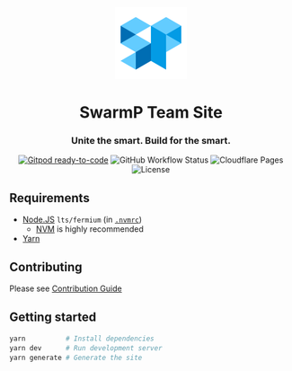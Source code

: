 <div align="center">
  <img src="static/icon.png" width="128" height="128">
  <h1>SwarmP Team Site</h1>
  <h3><b>Unite the smart. Build for the smart.</b></h3>

[![Gitpod ready-to-code](https://img.shields.io/badge/Gitpod-ready--to--code-blue?logo=gitpod&style=flat-square)](https://gitpod.io/#https://github.com/swarmp/website)
![GitHub Workflow Status](https://img.shields.io/github/workflow/status/swarmp/website/ci?label=CI&logo=github&style=flat-square)
![Cloudflare Pages](https://img.shields.io/badge/Cloudflare-pages-F6821F?style=flat-square&logo=cloudflare)
![License](https://img.shields.io/github/license/swarmp/website?style=flat-square)

</div>

## Requirements

- [Node.JS](https://nodejs.org/) `lts/fermium` (in [`.nvmrc`](./.nvmrc))
  - [NVM](https://github.com/nvm-sh/nvm) is highly recommended
- [Yarn](https://classic.yarnpkg.com/en/docs/install)

## Contributing

Please see [Contribution Guide](./CONTRIBUTING)

## Getting started

```sh
yarn          # Install dependencies
yarn dev      # Run development server
yarn generate # Generate the site
```
